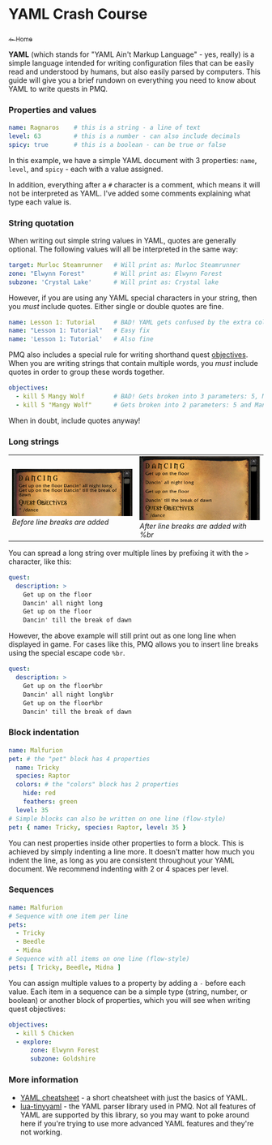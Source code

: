 # YAML Crash Course

<a href="../index.md"><sub>← Home</sub></a>

**YAML** (which stands for "YAML Ain't Markup Language" - yes, really) is a simple language intended for writing configuration files that can be easily read and understood by humans, but also easily parsed by computers. This guide will give you a brief rundown on everything you need to know about YAML to write quests in PMQ.

### Properties and values

```yaml
name: Ragnaros    # this is a string - a line of text
level: 63         # this is a number - can also include decimals
spicy: true       # this is a boolean - can be true or false
```

In this example, we have a simple YAML document with 3 properties: `name`, `level`, and `spicy` - each with a value assigned.

In addition, everything after a `#` character is a comment, which means it will not be interpreted as YAML. I've added some comments explaining what type each value is.

### String quotation

When writing out simple string values in YAML, quotes are generally optional. The following values will all be interpreted in the same way:

```yaml
target: Murloc Steamrunner   # Will print as: Murloc Steamrunner
zone: "Elwynn Forest"        # Will print as: Elwynn Forest
subzone: 'Crystal Lake'      # Will print as: Crystal lake
```

However, if you are using any YAML special characters in your string, then you *must* include quotes. Either single or double quotes are fine.

```yaml
name: Lesson 1: Tutorial     # BAD! YAML gets confused by the extra colon
name: "Lesson 1: Tutorial"   # Easy fix
name: 'Lesson 1: Tutorial'   # Also fine
```

PMQ also includes a special rule for writing shorthand quest [objectives](../guides/objectives.md). When you are writing strings that contain multiple words, you *must* include quotes in order to group these words together.

```yaml
objectives:
  - kill 5 Mangy Wolf        # BAD! Gets broken into 3 parameters: 5, Mangy, and Wolf
  - kill 5 "Mangy Wolf"      # Gets broken into 2 parameters: 5 and Mangy Wolf
```

When in doubt, include quotes anyway!

### Long strings

<table>
  <tr>
    <td>
      <a href="../assets/images/line-break-before.png"><img src="../assets/images/line-break-before.png"/></a><br/>
      <i>Before line breaks are added</i>
    </td>
    <td>
      <a href="../assets/images/line-break-after.png"><img src="../assets/images/line-break-after.png"/></a><br/>
      <i>After line breaks are added with %br</i>
    </td>
  </tr>
</table>

You can spread a long string over multiple lines by prefixing it with the `>` character, like this:

```yaml
quest:
  description: >
    Get up on the floor
    Dancin' all night long
    Get up on the floor
    Dancin' till the break of dawn
```

However, the above example will still print out as one long line when displayed in game. For cases like this, PMQ allows you to insert line breaks using the special escape code `%br`.

```yaml
quest:
  description: >
    Get up on the floor%br
    Dancin' all night long%br
    Get up on the floor%br
    Dancin' till the break of dawn
```

### Block indentation

```yaml
name: Malfurion
pet: # the "pet" block has 4 properties
  name: Tricky
  species: Raptor
  colors: # the "colors" block has 2 properties
    hide: red
    feathers: green
  level: 35
# Simple blocks can also be written on one line (flow-style)
pet: { name: Tricky, species: Raptor, level: 35 }
```

You can nest properties inside other properties to form a block. This is achieved by simply indenting a line more. It doesn't matter how much you indent the line, as long as you are consistent throughout your YAML document. We recommend indenting with 2 or 4 spaces per level.

### Sequences

```yaml
name: Malfurion
# Sequence with one item per line
pets:
  - Tricky
  - Beedle
  - Midna
# Sequence with all items on one line (flow-style)
pets: [ Tricky, Beedle, Midna ]
```

You can assign multiple values to a property by adding a `-` before each value. Each item in a sequence can be a simple type (string, number, or boolean) or another block of properties, which you will see when writing quest objectives:

```yaml
objectives:
  - kill 5 Chicken
  - explore:
      zone: Elwynn Forest
      subzone: Goldshire
```

### More information

* [YAML cheatsheet](https://cheat.readthedocs.io/en/latest/yaml.html) - a short cheatsheet with just the basics of YAML.
* [lua-tinyyaml](https://github.com/peposso/lua-tinyyaml) - the YAML parser library used in PMQ. Not all features of YAML are supported by this library, so you may want to poke around here if you're trying to use more advanced YAML features and they're not working.
